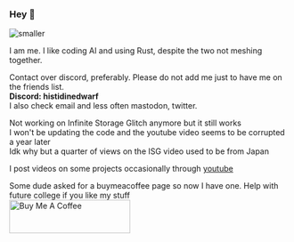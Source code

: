 ### Hey 👋

![smaller](https://user-images.githubusercontent.com/96934612/232333246-92ee524b-f696-4a9d-b8cc-a1807f9aae66.png)

I am me. I like coding AI and using Rust, despite the two not meshing together. 

Contact over discord, preferably. Please do not add me just to have me on the friends list. \
**Discord: histidinedwarf** \
I also check email and less often mastodon, twitter.

Not working on Infinite Storage Glitch anymore but it still works \
I won't be updating the code and the youtube video seems to be corrupted a year later \
Idk why but a quarter of views on the ISG video used to be from Japan 

I post videos on some projects occasionally through [youtube](https://www.youtube.com/channel/UC9yOoyuHyFwTTrw47GKKp8w)

Some dude asked for a buymeacoffee page so now I have one. Help with future college if you like my stuff \
<a href="https://www.buymeacoffee.com/HistidineDwarf" target="_blank"><img src="https://cdn.buymeacoffee.com/buttons/v2/default-red.png" alt="Buy Me A Coffee" style="height: 60px !important;width: 217px !important;" ></a>


<!--
Stop snooping around

**DvorakDwarf/DvorakDwarf** is a ✨ _special_ ✨ repository because its `README.md` (this file) appears on your GitHub profile.

Here are some ideas to get you started:

- 🔭 I’m currently working on ...
- 🌱 I’m currently learning ...
- 👯 I’m looking to collaborate on ...
- 🤔 I’m looking for help with ...
- 💬 Ask me about ...
- 📫 How to reach me: ...
- 😄 Pronouns: ...
- ⚡ Fun fact: ...
-->
